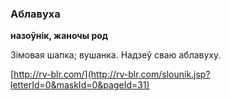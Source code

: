 ### Аблавуха
**назоўнік, жаночы род**

Зімовая шапка; вушанка. Надзеў сваю аблавуху.

<a rel="author">[http://rv-blr.com/](http://rv-blr.com/slounik.jsp?letterId=0&maskId=0&pageId=31)</a>
